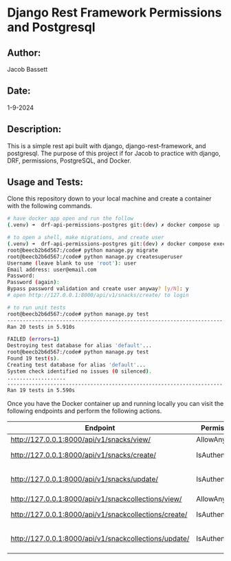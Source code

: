 # Django Rest Framework Permissions and Postgresql

## Author:
Jacob Bassett

## Date:
1-9-2024

## Description:
This is a simple rest api built with django, django-rest-framework, and postgresql. The purpose of this project if for Jacob to practice with django, DRF, permissions, PostgreSQL, and Docker.

## Usage and Tests:
Clone this repository down to your local machine and create a container with the following commands.

```bash
# have docker app open and run the follow
(.venv) ➜  drf-api-permissions-postgres git:(dev) ✗ docker compose up -d

# to open a shell, make migrations, and create user
(.venv) ➜  drf-api-permissions-postgres git:(dev) ✗ docker compose exec web bash
root@beecb2b6d567:/code# python manage.py migrate
root@beecb2b6d567:/code# python manage.py createsuperuser
Username (leave blank to use 'root'): user
Email address: user@email.com
Password:
Password (again):
Bypass password validation and create user anyway? [y/N]: y
# open http://127.0.0.1:8000/api/v1/snacks/create/ to login

# to run unit tests
root@beecb2b6d567:/code# python manage.py test
----------------------------------------------------------------------
Ran 20 tests in 5.910s

FAILED (errors=1)
Destroying test database for alias 'default'...
root@beecb2b6d567:/code# python manage.py test
Found 19 test(s).
Creating test database for alias 'default'...
System check identified no issues (0 silenced).
...................
----------------------------------------------------------------------
Ran 19 tests in 5.590s
```

Once you have the Docker container up and running locally you can visit the following endpoints and perform the following actions.


| Endpoint                                                  | Permissions     | Actions          |
|-----------------------------------------------------------|-----------------|------------------|
| http://127.0.0.1:8000/api/v1/snacks/view/                 | AllowAny        | get              |
| http://127.0.0.1:8000/api/v1/snacks/create/               | IsAuthenticated | get, post        |
| http://127.0.0.1:8000/api/v1/snacks/update/<id>           | IsAuthenticated | get, put, delete |
| http://127.0.0.1:8000/api/v1/snackcollections/view/       | AllowAny        | get              |
| http://127.0.0.1:8000/api/v1/snackcollections/create/     | IsAuthenticated | get, post        |
| http://127.0.0.1:8000/api/v1/snackcollections/update/<id> | IsAuthenticated | get, put, delete |